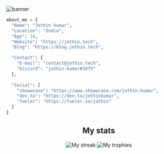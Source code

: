 ![banner](https://cdn.jothin.tech/banner.png)
```python
about_me = {
  "Name": "Jothin kumar",
  "Location": "India",
  "Age": 14,
  "Website": "https://jothin.tech",
  "Blog": "https://blog.jothin.tech",

  "Contact": {
    "E-mail": "contact@jothin.tech",
    "Discord": "jothin-kumar#1075"
  },
  
  "Social": [
    "showwcase": "https://www.showwcase.com/jothin-kumar",
    "dev.to": "https://dev.to/jothinkumar",
    "fueler": "https://fueler.io/jothin"
  ]
}
```
<div align="center">
  <h2>My stats</h2>
  <img src="https://github-readme-streak-stats.herokuapp.com/?user=Jothin-kumar&theme=dark" alt="My streak">
  <img src="https://github-profile-trophy.vercel.app/?username=Jothin-kumar&theme=darkhub&column=3" alt="My trophies">
</div>
